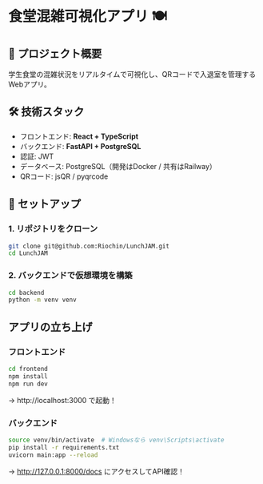 # 食堂混雑可視化アプリ 🍽️

## 🎯 プロジェクト概要
学生食堂の混雑状況をリアルタイムで可視化し、QRコードで入退室を管理するWebアプリ。

## 🛠 技術スタック
- フロントエンド: **React + TypeScript**
- バックエンド: **FastAPI + PostgreSQL**
- 認証: JWT
- データベース: PostgreSQL（開発はDocker / 共有はRailway）
- QRコード: jsQR / pyqrcode

## 🚀 セットアップ
### 1. リポジトリをクローン
```sh
git clone git@github.com:Riochin/LunchJAM.git
cd LunchJAM
```

### 2. バックエンドで仮想環境を構築
```sh
cd backend
python -m venv venv
```

## アプリの立ち上げ
### フロントエンド
```sh
cd frontend
npm install
npm run dev
```
→ http://localhost:3000 で起動！

### バックエンド
```sh
source venv/bin/activate  # Windowsなら venv\Scripts\activate
pip install -r requirements.txt
uvicorn main:app --reload
```
→ http://127.0.0.1:8000/docs にアクセスしてAPI確認！
